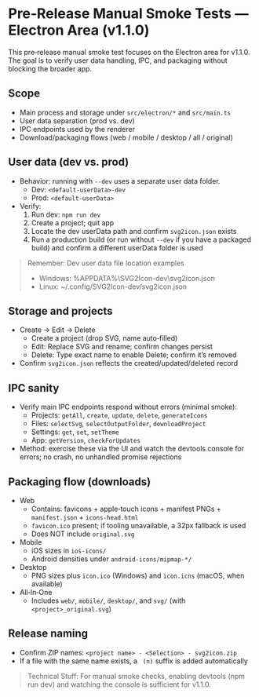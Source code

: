 # Pre‑Release Manual Smoke Tests — Electron Area (v1.1.0)

This pre‑release manual smoke test focuses on the Electron area for v1.1.0. The goal is to verify user data handling, IPC, and packaging without blocking the broader app.

## Scope
- Main process and storage under `src/electron/*` and `src/main.ts`
- User data separation (prod vs. dev)
- IPC endpoints used by the renderer
- Download/packaging flows (web / mobile / desktop / all / original)

## User data (dev vs. prod)
- Behavior: running with `--dev` uses a separate user data folder.
  - Dev: `<default-userData>-dev`
  - Prod: `<default-userData>`
- Verify:
  1. Run dev: `npm run dev`
  2. Create a project; quit app
  3. Locate the dev userData path and confirm `svg2icon.json` exists
  4. Run a production build (or run without `--dev` if you have a packaged build) and confirm a different userData folder is used

> Remember: Dev user data file location examples
> - Windows: %APPDATA%\SVG2Icon-dev\svg2icon.json
> - Linux: ~/.config/SVG2Icon-dev/svg2icon.json

## Storage and projects
- Create → Edit → Delete
  - Create a project (drop SVG, name auto‑filled)
  - Edit: Replace SVG and rename; confirm changes persist
  - Delete: Type exact name to enable Delete; confirm it’s removed
- Confirm `svg2icon.json` reflects the created/updated/deleted record

## IPC sanity
- Verify main IPC endpoints respond without errors (minimal smoke):
  - Projects: `getAll`, `create`, `update`, `delete`, `generateIcons`
  - Files: `selectSvg`, `selectOutputFolder`, `downloadProject`
  - Settings: `get`, `set`, `setTheme`
  - App: `getVersion`, `checkForUpdates`
- Method: exercise these via the UI and watch the devtools console for errors; no crash, no unhandled promise rejections

## Packaging flow (downloads)
- Web
  - Contains: favicons + apple‑touch icons + manifest PNGs + `manifest.json` + `icons-head.html`
  - `favicon.ico` present; if tooling unavailable, a 32px fallback is used
  - Does NOT include `original.svg`
- Mobile
  - iOS sizes in `ios-icons/`
  - Android densities under `android-icons/mipmap-*/`
- Desktop
  - PNG sizes plus `icon.ico` (Windows) and `icon.icns` (macOS, when available)
- All‑In‑One
  - Includes `web/`, `mobile/`, `desktop/`, and `svg/` (with `<project>_original.svg`)

## Release naming
- Confirm ZIP names: `<project name> - <Selection> - svg2icon.zip`
- If a file with the same name exists, a ` (n)` suffix is added automatically

> Technical Stuff: For manual smoke checks, enabling devtools (npm run dev) and watching the console is sufficient for v1.1.0.
